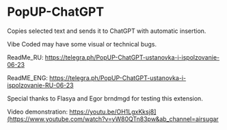 # PopUP-ChatGPT
Copies selected text and sends it to ChatGPT with automatic insertion. 

Vibe Coded may have some visual or technical bugs.

ReadMe_RU: https://telegra.ph/PopUP-ChatGPT-ustanovka-i-ispolzovanie-06-23

ReadME_ENG: https://telegra.ph/PopUP-ChatGPT-ustanovka-i-ispolzovanie-RU-06-23

Special thanks to Flasya and Egor brndmgd for testing this extension.

Video demonstration: https://youtu.be/OH1LgxKksj8](https://www.youtube.com/watch?v=yW80QTn83pw&ab_channel=airsugar
